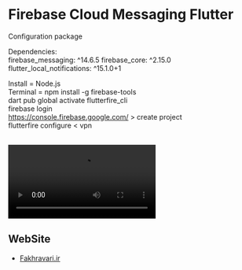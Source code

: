# Firebase Cloud Messaging Flutter
Configuration package
<br/>

Dependencies:<br />
  firebase_messaging: ^14.6.5
  firebase_core: ^2.15.0
  flutter_local_notifications: ^15.1.0+1
<br/>

Install = Node.js <br/>
Terminal = npm install -g firebase-tools <br/>
dart pub global activate flutterfire_cli <br/>
firebase login <br/>
https://console.firebase.google.com/   >   create project <br/>
flutterfire configure     <    vpn <br/>

<br/>

 
<video controls width="300">
    <source src="https://drive.google.com/file/d/1reUP4tnPWlXcfZmSIS1Tu9u0SjgwRUjE/view?usp=sharing" type="video/mp4">
</video>


## WebSite
- [Fakhravari.ir](https://fakhravari.ir)

